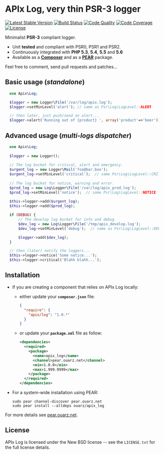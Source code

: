 APIx Log, very thin PSR-3 logger
================================
[![Latest Stable Version](https://poser.pugx.org/apix/log/v/stable.svg)](https://packagist.org/packages/apix/log)  [![Build Status](https://travis-ci.org/frqnck/apix-log.png?branch=master)](https://travis-ci.org/frqnck/apix-log)  [![Code Quality](https://scrutinizer-ci.com/g/frqnck/apix-log/badges/quality-score.png?b=master)](https://scrutinizer-ci.com/g/frqnck/apix-log/?branch=master)  [![Code Coverage](https://scrutinizer-ci.com/g/frqnck/apix-log/badges/coverage.png?b=master)](https://scrutinizer-ci.com/g/frqnck/apix-log/?branch=master)  [![License](https://poser.pugx.org/apix/log/license.svg)](https://packagist.org/packages/apix/log)

Minimalist **PSR-3** compliant logger.

* Unit **tested** and compliant with PSR0, PSR1 and PSR2.
* Continuously integrated with **PHP 5.3**, **5.4**, **5.5** and **5.6**
* Available as a **[Composer](http://https://packagist.org/packages/apix/log)** and as a **[PEAR](http://pear.ouarz.net)** package.

Feel free to comment, send pull requests and patches...

Basic usage (*standalone*)
-----------

```php
  use Apix\Log;

  $logger = new Logger\File('/var/log/apix.log');
  $logger->setMinLevel('alert'); // same as Psr\Log\LogLevel::ALERT

  // then later, just push/send an alert...  
  $logger->alert('Running out of {product} ', array('product'=>'beer'));
```

Advanced usage (*multi-logs dispatcher*)
--------------

```php
  use Apix\Log;
  
  $logger = new Logger();
  
  // The log bucket for critical, alert and emergency.
  $urgent_log = new Logger\Mail('foo@bar.boo');
  $urgent_log->setMinLevel('critical');  // same Psr\Log\LogLevel::CRITICAL
  
  // The log bucket for notice, warning and error. 
  $prod_log = new Log\Logger\File('/var/log/apix_prod.log');
  $prod_log->setMinLevel('notice');  // same Psr\Log\LogLevel::NOTICE
  
  $this->logger->add($urgent_log);
  $this->logger->add($prod_log);

  if (DEBUG) {
      // The develop log bucket for info and debug
      $dev_log = new Log\Logger\File('/tmp/apix_develop.log');
      $dev_log->setMinLevel('debug');  // same as Psr\Log\LogLevel::DEBUG

      $logger->add($dev_log);
  }

  // then (later) notify the loggers...
  $this->logger->notice('Some notice...');
  $this->logger->critical('Blahh blahh...');
```

Installation
------------------------

* If you are creating a component that relies on APIx Log locally:

  * either update your **`composer.json`** file:

    ```json
    {
      "require": {
        "apix/log": "1.0.*"
      }
    }
    ```

  * or update your **`package.xml`** file as follow:

    ```xml
    <dependencies>
      <required>
        <package>
          <name>apix_log</name>
          <channel>pear.ouarz.net</channel>
          <min>1.0.0</min>
          <max>1.999.9999</max>
        </package>
      </required>
    </dependencies>
    ```
* For a system-wide installation using PEAR:

    ```
    sudo pear channel-discover pear.ouarz.net
    sudo pear install --alldeps ouarz/apix_log
    ```
For more details see [pear.ouarz.net](http://pear.ouarz.net).

License
-------
APIx Log is licensed under the New BSD license -- see the `LICENSE.txt` for the full license details.
